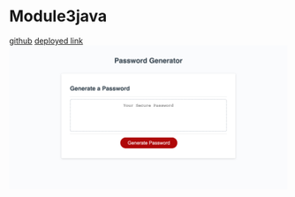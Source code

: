 # Module3java
[github](https://github.com/diegorodd/Module3java/)
[deployed link](https://diegorodd.github.io/Module3java/)
![screenshot](/password-generator.png)